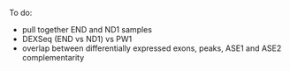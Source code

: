 To do:

- pull together END and ND1 samples
- DEXSeq (END vs ND1) vs PW1
- overlap between differentially expressed exons, peaks, ASE1 and ASE2 complementarity